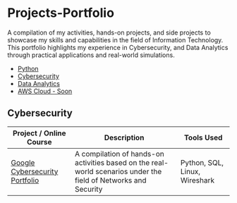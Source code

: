 # Projects-Portfolio
A compilation of my activities, hands-on projects, and side projects to showcase my skills and capabilities in the field of Information Technology. This portfolio highlights my experience in Cybersecurity, and Data Analytics through practical applications and real-world simulations.

- [Python](#python)
- [Cybersecurity](#Cybersecurity)
- [Data Analytics](#DataAnalytics)
- [AWS Cloud - Soon](#AWS)

<a id='Cybersecurity'></a>
## Cybersecurity
| Project / Online Course                                                                 | Description                                                                                                                              | Tools Used        | 
|-------------------------------------------------------------------------|------------------------------------------------------------------------------------------------------------------------------------------|------------------------
| [Google Cybersecurity Portfolio](https://github.com/Juaaanits/Google-Cybersecurity-Portfolio)                     | A compilation of hands-on activities based on the real-world scenarios under the field of Networks and Security                                                  |    Python, SQL, Linux, Wireshark         | 



